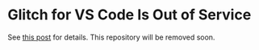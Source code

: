 # Glitch for VS Code Is Out of Service

See [this post](https://support.glitch.com/t/glitch-for-vs-code-extension-sunset-feedback/33109) for details. This repository will be removed soon.

